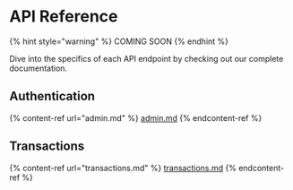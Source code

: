 # API Reference

{% hint style="warning" %}
COMING SOON
{% endhint %}

Dive into the specifics of each API endpoint by checking out our complete documentation.

## Authentication

{% content-ref url="admin.md" %}
[admin.md](admin.md)
{% endcontent-ref %}

## Transactions

{% content-ref url="transactions.md" %}
[transactions.md](transactions.md)
{% endcontent-ref %}
